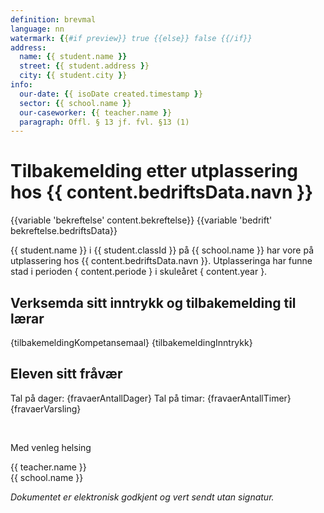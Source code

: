 ```yaml
---
definition: brevmal
language: nn
watermark: {{#if preview}} true {{else}} false {{/if}}
address:
  name: {{ student.name }}
  street: {{ student.address }}
  city: {{ student.city }}
info:
  our-date: {{ isoDate created.timestamp }}
  sector: {{ school.name }}
  our-caseworker: {{ teacher.name }}
  paragraph: Offl. § 13 jf. fvl. §13 (1)
---
```


# Tilbakemelding etter utplassering hos {{ content.bedriftsData.navn }}

{{variable 'bekreftelse' content.bekreftelse}}
{{variable 'bedrift' bekreftelse.bedriftsData}}

{{ student.name }} i {{ student.classId }} på {{ school.name }} har vore på utplassering hos {{ content.bedriftsData.navn }}. Utplasseringa har funne stad i perioden { content.periode } i skuleåret { content.year }.

## Verksemda sitt inntrykk og tilbakemelding til lærar

{tilbakemeldingKompetansemaal}
{tilbakemeldingInntrykk}

## Eleven sitt fråvær

Tal på dager: {fravaerAntallDager}
Tal på timar: {fravaerAntallTimer}
{fravaerVarsling}

<br/>

Med venleg helsing

{{ teacher.name }}<br />
{{ school.name }}<br />

*Dokumentet er elektronisk godkjent og vert sendt utan signatur.*
